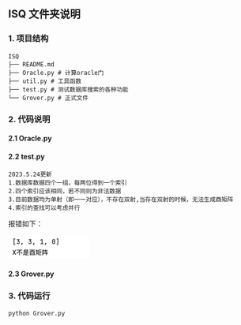 ISQ 文件夹说明
---

### 1. 项目结构

```
ISQ
├── README.md
├── Oracle.py # 计算oracle门
├── util.py # 工具函数
├── test.py # 测试数据库搜索的各种功能
└── Grover.py # 正式文件
```

### 2. 代码说明

#### 2.1 Oracle.py

#### 2.2 test.py

```text
2023.5.24更新
1.数据库数据四个一组，每两位得到一个索引
2.四个索引应该相同，若不同则为非法数据
3.目前数据均为单射（即一一对应），不存在双射,当存在双射的时候，无法生成酉矩阵
4.索引的查找可以考虑并行
```
报错如下：

![双射报错图片](./image/img.png)

#### 2.3 Grover.py

### 3. 代码运行

```bash
python Grover.py
```